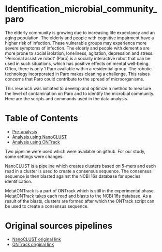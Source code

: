 # Identification_microbial_community_paro

The elderly community is growing due to increasing life expectancy and an aging population. The elderly and people with cognitive impairment have a higher risk of infection. These vulnerable groups may experience more severe symptoms of infection. The elderly and people with dementia are more prone to social isolation, loneliness, agitation, depression and stress. 'Personal assistive robot' (Paro) is a socially interactive robot that can be used in such situations, which has positive effects on mental well-being. Often, there is only 1 Paro available within a residential group. The robotic technology incorporated in Paro makes cleaning a challenge. This raises concerns that Paro could contribute to the spread of microorganisms.

This research was initiated to develop and optimize a method to measure the level of contamination on Paro and to identify the microbial community. Here are the scripts and commands used in the data analysis.

# Table of Contents 
* [Pre-analysis](https://github.com/Cynthiavlu/Identification_microbial_community_paro/tree/main/Pre-analysis) 
* [Analysis using NanoCLUST](https://github.com/Cynthiavlu/Identification_microbial_community_paro/tree/main/NanoCLUST_analysis)
* [Analysis using ONTrack](https://github.com/Cynthiavlu/Identification_microbial_community_paro/tree/main/ONTrack_analysis)

Two pipeline were used which were available on github. For our study, some settings were changes. 

NanoCLUST is a pipeline which creates clusters based on 5-mers and each read in a cluster is used to create a consensus sequence. 
The consensus sequence is then blasted against the NCBI 16s database for species identification. 

MetatONTrack is a part of ONTrack which is still in the experimental phase. 
MetatONTrack takes each read and blasts to the NCBI 16s database. 
As a result of the blasts, clusters are formed after which the ONTrack script can be used to create a consensus sequence. 


# Original sources pipelines 
* [NanoCLUST original link](https://github.com/genomicsITER/NanoCLUST) 
* [ONTrack original link](https://github.com/MaestSi/ONTrack) 
